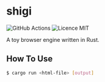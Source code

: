 # shigi
<p>
  <img src="https://img.shields.io/github/workflow/status/arata-nvm/shigi/Rust?style=for-the-badge" alt="GitHub Actions">
  <img src="https://img.shields.io/github/license/arata-nvm/shigi?style=for-the-badge" alt="Licence MIT">
</p>

A toy browser engine written in Rust.

## How To Use

```bash
$ cargo run <html-file> [output]
```
